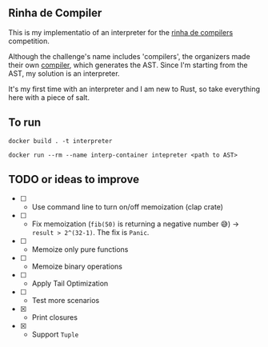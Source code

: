 ## Rinha de Compiler

This is my implementatio of an interpreter for the [rinha de compilers](https://github.com/aripiprazole/rinha-de-compiler) competition.

Although the challenge's name includes 'compilers', the organizers made their own [compiler](https://docs.rs/rinha/latest/rinha/), which generates the AST. Since I'm starting from the AST, my solution is an interpreter.

It's my first time with an interpreter and I am new to Rust, so take everything here with a piece of salt.

## To run
```
docker build . -t interpreter

docker run --rm --name interp-container intepreter <path to AST>
```

## TODO or ideas to improve

- [ ] - Use command line to turn on/off memoization (clap crate)
- [ ] - Fix memoization (`fib(50)` is returning a negative number 😅) -> `result > 2^(32-1)`. The fix is `Panic`.
- [ ] - Memoize only pure functions
- [ ] - Memoize binary operations
- [ ] - Apply Tail Optimization
- [ ] - Test more scenarios
- [X] - Print closures
- [X] - Support `Tuple`
